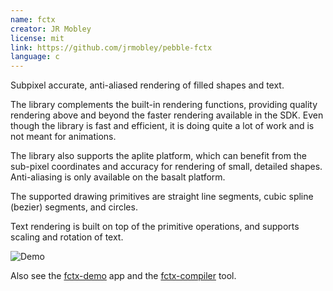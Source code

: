 ```yaml
---
name: fctx
creator: JR Mobley
license: mit
link: https://github.com/jrmobley/pebble-fctx
language: c
---
```


Subpixel accurate, anti-aliased rendering of filled shapes and text.

The library complements the built-in rendering functions,
providing quality rendering above and beyond the faster rendering available in the SDK.
Even though the library is fast and efficient, it is doing quite a lot of work
and is not meant for animations.

The library also supports the aplite platform, which can benefit from the sub-pixel
coordinates and accuracy for rendering of small, detailed shapes.
Anti-aliasing is only available on the basalt platform.

The supported drawing primitives are straight line segments, cubic spline (bezier) segments,
and circles.

Text rendering is built on top of the primitive operations, and supports
scaling and rotation of text.

![Demo](http://jrmobley.github.io/pebble-fctx-demo/images/fctx-demo-aa.gif)

Also see the [fctx-demo](https://github.com/jrmobley/pebble-fctx-demo) app and the [fctx-compiler](https://github.com/jrmobley/pebble-fctx-compiler) tool.
